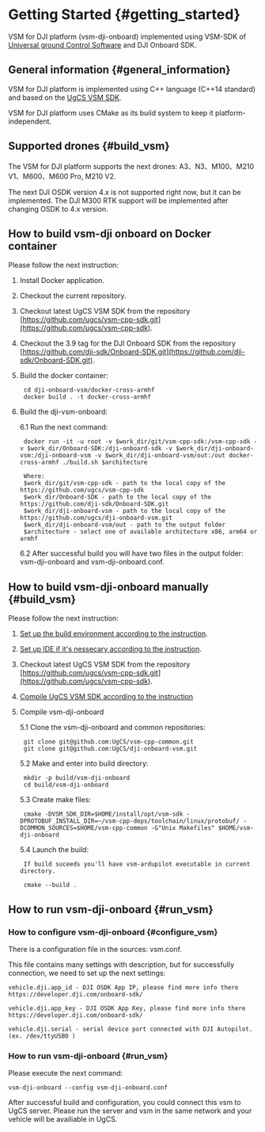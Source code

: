Getting Started {#getting_started}
============

VSM for DJI platform (vsm-dji-onboard) implemented using VSM-SDK of [Universal ground Control Software](http://www.ugcs.com/ "UgCS") and DJI Onboard SDK.

## General information {#general_information}

VSM for DJI platform is implemented using C++ language (C++14 standard) and based on the [UgCS VSM SDK](https://github.com/ugcs/vsm-cpp-sdk). 

VSM for DJI platform uses CMake as its build system to keep it platform-independent.

## Supported drones {#build_vsm}

The VSM for DJI platform supports the next drones: A3、N3、M100、M210 V1、M600、M600 Pro, M210 V2.

The next DJI OSDK version 4.x is not supported right now, but it can be implemented. The DJI M300 RTK support will be implemented after changing OSDK to 4.x version.

## How to build vsm-dji onboard on Docker container

Please follow the next instruction:

1) Install Docker application.

2) Checkout the current repository.

3) Checkout latest UgCS VSM SDK from the repository [https://github.com/ugcs/vsm-cpp-sdk.git](https://github.com/ugcs/vsm-cpp-sdk).

4) Checkout the 3.9 tag for the DJI Onboard SDK from the repository [https://github.com/dji-sdk/Onboard-SDK.git](https://github.com/dji-sdk/Onboard-SDK.git).
	
5) Build the docker container:
	
		cd dji-onboard-vsm/docker-cross-armhf
		docker build . -t docker-cross-armhf
	
6) Build the dji-vsm-onboard:

 	6.1 Run the next command: 
 
		docker run -it -u root -v $work_dir/git/vsm-cpp-sdk:/vsm-cpp-sdk -v $work_dir/Onboard-SDK:/dji-onboard-sdk -v $work_dir/dji-onboard-vsm:/dji-onboard-vsm -v $work_dir/dji-onboard-vsm/out:/out docker-cross-armhf ./build.sh $architecture
	
		Where:
		$work_dir/git/vsm-cpp-sdk - path to the local copy of the https://github.com/ugcs/vsm-cpp-sdk
		$work_dir/Onboard-SDK - path to the local copy of the https://github.com/dji-sdk/Onboard-SDK.git
		$work_dir/dji-onboard-vsm - path to the local copy of the https://github.com/ugcs/dji-onboard-vsm.git
		$work_dir/dji-onboard-vsm/out - path to the output folder
		$architecture - select one of available architecture x86, arm64 or armhf
		
	6.2 After successful build you will have two files in the output folder: vsm-dji-onboard and vsm-dji-onboard.conf.

## How to build vsm-dji-onboard manually {#build_vsm}

Please follow the next instruction:

1) [Set up the build environment according to the instruction](https://github.com/ugcs/vsm-cpp-sdk#setting-up-the-build-environment-setting_up).

2) [Set up IDE if it's nessecary according to the instruction](https://github.com/ugcs/vsm-cpp-sdk#ides-setup-optional-ides_setup).

3) Checkout latest UgCS VSM SDK from the repository [https://github.com/ugcs/vsm-cpp-sdk.git](https://github.com/ugcs/vsm-cpp-sdk).

4) [Compile UgCS VSM SDK according to the instruction](https://github.com/ugcs/vsm-cpp-sdk#compiling-sdk-compiling_sdk)

5) Compile vsm-dji-onboard

	5.1 Clone the vsm-dji-onboard and common repositories:

		git clone git@github.com:UgCS/vsm-cpp-common.git
		git clone git@github.com:UgCS/dji-onboard-vsm.git
					 
	5.2 Make and enter into build directory:
		
		mkdir -p build/vsm-dji-onboard
		cd build/vsm-dji-onboard

	5.3 Create make files:

		cmake -DVSM_SDK_DIR=$HOME/install/opt/vsm-sdk -DPROTOBUF_INSTALL_DIR=~/vsm-cpp-deps/toolchain/linux/protobuf/ -DCOMMON_SOURCES=$HOME/vsm-cpp-common -G"Unix Makefiles" $HOME/vsm-dji-onboard
				
	5.4 Launch the build:

		If build suceeds you'll have vsm-ardupilot executable in current directory.

		cmake --build .


## How to run vsm-dji-onboard {#run_vsm}

### How to configure vsm-dji-onboard {#configure_vsm}

There is a configuration file in the sources: vsm.conf.

This file contains many settings with description, but for successfully connection, we need to set up the next settings:

	vehicle.dji.app_id - DJI OSDK App IP, please find more info there https://developer.dji.com/onboard-sdk/
		
	vehicle.dji.app_key - DJI OSDK App Key, please find more info there https://developer.dji.com/onboard-sdk/
		
	vehicle.dji.serial - serial device port connected with DJI Autopilot. (ex. /dev/ttyUSB0 )

### How to run vsm-dji-onboard {#run_vsm}
		
Please execute the next command: 
		
	vsm-dji-onboard --config vsm-dji-onboard.conf

After successful build and configuration, you could connect this vsm to UgCS server. Please run the server and vsm in the same network and your vehicle will be availiable in UgCS.
